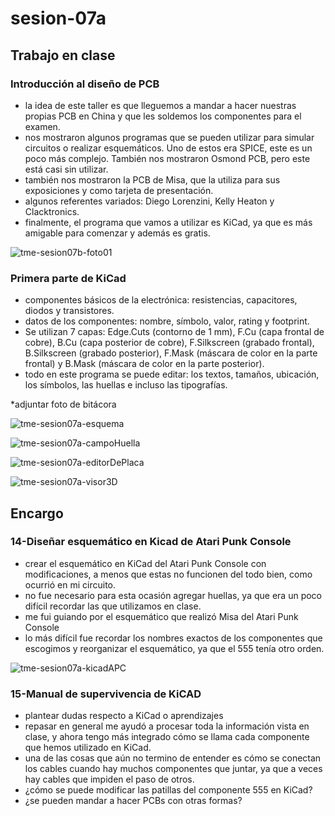# sesion-07a

## Trabajo en clase

### Introducción al diseño de PCB

- la idea de este taller es que lleguemos a mandar a hacer nuestras propias PCB en China y que les soldemos los componentes para el examen.
- nos mostraron algunos programas que se pueden utilizar para simular circuitos o realizar esquemáticos. Uno de estos era SPICE, este es un poco más complejo. También nos mostraron Osmond PCB, pero este está casi sin utilizar.
- también nos mostraron la PCB de Misa, que la utiliza para sus exposiciones y como tarjeta de presentación.
- algunos referentes variados: Diego Lorenzini, Kelly Heaton y Clacktronics.
- finalmente, el programa que vamos a utilizar es KiCad, ya que es más amigable para comenzar y además es gratis.

![tme-sesion07b-foto01](https://github.com/user-attachments/assets/2524c9ca-cd48-4218-988d-4b865f8fbbcd)

### Primera parte de KiCad

- componentes básicos de la electrónica: resistencias, capacitores, diodos y transistores.
- datos de los componentes: nombre, símbolo, valor, rating y footprint.
- Se utilizan 7 capas: Edge.Cuts (contorno de 1 mm), F.Cu (capa frontal de cobre), B.Cu (capa posterior de cobre), F.Silkscreen (grabado frontal), B.Silkscreen (grabado posterior), F.Mask (máscara de color en la parte frontal) y B.Mask (máscara de color en la parte posterior).
- todo en este programa se puede editar: los textos, tamaños, ubicación, los símbolos, las huellas e incluso las tipografías.

*adjuntar foto de bitácora

![tme-sesion07a-esquema](https://github.com/user-attachments/assets/1960c49b-5884-44d2-8eac-357141de8341)

![tme-sesion07a-campoHuella](https://github.com/user-attachments/assets/2fa66780-26fb-4fd4-9976-931eb74b9189)

![tme-sesion07a-editorDePlaca](https://github.com/user-attachments/assets/3c7e1e70-da75-4313-bca5-0749108e1891)

![tme-sesion07a-visor3D](https://github.com/user-attachments/assets/bf4c09e7-f671-4cce-98b0-09a21dffaeec)

## Encargo

### 14-Diseñar esquemático en Kicad de Atari Punk Console

- crear el esquemático en KiCad del Atari Punk Console con modificaciones, a menos que estas no funcionen del todo bien, como ocurrió en mi circuito.
- no fue necesario para esta ocasión agregar huellas, ya que era un poco difícil recordar las que utilizamos en clase.
- me fui guiando por el esquemático que realizó Misa del Atari Punk Console
- lo más difícil fue recordar los nombres exactos de los componentes que escogimos y reorganizar el esquemático, ya que el 555 tenía otro orden.

![tme-sesion07a-kicadAPC](https://github.com/user-attachments/assets/12224442-3d23-4db1-9208-e460d6566663)

### 15-Manual de supervivencia de KiCAD

- plantear dudas respecto a KiCad o aprendizajes
- repasar en general me ayudó a procesar toda la información vista en clase, y ahora tengo más integrado cómo se llama cada componente que hemos utilizado en KiCad.
- una de las cosas que aún no termino de entender es cómo se conectan los cables cuando hay muchos componentes que juntar, ya que a veces hay cables que impiden el paso de otros.
- ¿cómo se puede modificar las patillas del componente 555 en KiCad?
- ¿se pueden mandar a hacer PCBs con otras formas?
  
